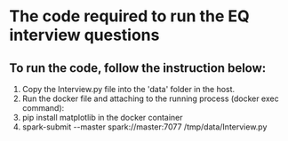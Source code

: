 # The code required to run the EQ interview questions

## To run the code, follow the instruction below:
1) Copy the Interview.py file into the 'data' folder in the host.
2) Run the docker file and attaching to the running process (docker exec command):
3) pip install matplotlib in the docker container
4) spark-submit --master spark://master:7077 /tmp/data/Interview.py
